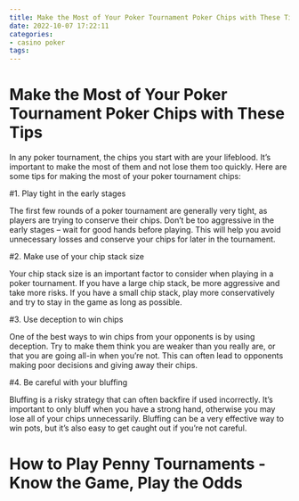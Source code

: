 ```yaml
---
title: Make the Most of Your Poker Tournament Poker Chips with These Tips
date: 2022-10-07 17:22:11
categories:
- casino poker
tags:
---
```



#  Make the Most of Your Poker Tournament Poker Chips with These Tips

In any poker tournament, the chips you start with are your lifeblood. It’s important to make the most of them and not lose them too quickly. Here are some tips for making the most of your poker tournament chips:

#1. Play tight in the early stages

The first few rounds of a poker tournament are generally very tight, as players are trying to conserve their chips. Don’t be too aggressive in the early stages – wait for good hands before playing. This will help you avoid unnecessary losses and conserve your chips for later in the tournament.

#2. Make use of your chip stack size

Your chip stack size is an important factor to consider when playing in a poker tournament. If you have a large chip stack, be more aggressive and take more risks. If you have a small chip stack, play more conservatively and try to stay in the game as long as possible.

#3. Use deception to win chips

One of the best ways to win chips from your opponents is by using deception. Try to make them think you are weaker than you really are, or that you are going all-in when you’re not. This can often lead to opponents making poor decisions and giving away their chips.

#4. Be careful with your bluffing

Bluffing is a risky strategy that can often backfire if used incorrectly. It’s important to only bluff when you have a strong hand, otherwise you may lose all of your chips unnecessarily. Bluffing can be a very effective way to win pots, but it’s also easy to get caught out if you’re not careful.

#  How to Play Penny Tournaments - Know the Game, Play the Odds

<!--

Playing penny tournaments can be a fun and profitable way to spend your time on the casino floor. In order to get the most out of these games, it is important to understand the basics of how they work. This guide will teach you everything you need to know in order to start playing penny tournaments and come out ahead.

# The Basics of Penny Tournaments

Penny tournaments are a type of slot machine game where players can buy in for as little as one penny. This makes them a great option for players with small bankrolls, as it allows them to play for longer periods of time without risking too much money. The goal of penny tournaments is the same as any other slot game – to match symbols on the reels in order to win prizes.

The difference between penny tournaments and regular slot games is that the payouts are usually smaller in penny tournaments. This means that it takes longer for players to build up a big win, but it also means that there is less chance of losing a large amount of money. This makes penny tournaments a good choice for beginners or players who are not looking to risk too much money.

# How To Play Penny Tournaments

In order to play a penny tournament, you first need to find a casino that offers them. Once you have found a casino that hosts these games, you can then purchase tickets at the kiosk or online. The cost of tickets will vary from casino to casino, but will usually range from 1 cent to $1 per ticket.

Once you have purchased your tickets, you can then head over to the designated Penny Tournament area of the casino floor and choose from the available machines. Most casinos will have anywhere from 10-20 machines dedicated specifically to penny tournaments, so there should be plenty of options to choose from. When you find a machine that you want to play, simply insert your ticket into the slot and hit “Play” button.

The gameplay in penny tournaments is very simple – all you need do is spin the reels and hope for winning combinations. The prizes paid out by each machine will vary depending on which game you are playing, but generally they are quite small when compared with regular slot games. That being said, if you manage to hit a big win on one of these machines it can be very lucrative indeed!

#  Mastering the Art of Penny Tournaments 

Playing penny tournaments can be a fun and profitable way to play poker. In this article, we will discuss some of the basics of how to play penny tournaments and how to be successful in them.

The first thing to know about playing penny tournaments is that the same basic strategies that apply to regular no-limit hold’em games also apply to penny tournaments. Just because the stakes are lower doesn’t mean you can afford to slack off or make careless mistakes. You still need to make good decisions, put in a solid effort, and play tight in order to be successful.

One of the benefits of playing penny tournaments is that you can afford to make a few mistakes without losing too much money. This allows you to take more risks and potentially build your stack up more quickly. However, it’s important not to go overboard and make too many reckless plays. Remember that even at the lower stakes, poker is still a game of skill and chance.

Another thing to keep in mind when playing penny tournaments is that the variance can be higher than at higher stakes games. This means that you will experience more big swings both up and down in terms of your chip stack. It’s important not to let these swings bother you too much – just remember that they are a natural part of the game. The key is to stay calm and focused, even when things are going bad, and keep making good decisions with the cards you are dealt.

In general, playing tight and conservatively is usually the best strategy in penny tournaments. There will often be plenty of opportunities for you to steal pots by betting or raising on marginal hands, so don’t feel like you always have to wait for premium holdings before getting involved in a hand. With that said, there is no need to take unnecessary risks either; if the pot isn’t worth betting for or raising with, then it’s best just to fold your hand and move on.

By following these basic tips, you should be able to do well in penny tournaments and steadily increase your chip stack over time. Good luck!

#  Ready to Take on a Penny Tournament? 

Playing penny tournaments is one of the best ways to make some quick and easy money. You can win a lot of money in a short amount of time by playing these tournaments, and you don’t have to risk a lot of money in order to do so.

In this article, we will discuss everything that you need to know about penny tournaments in order to get started. We will cover the different types of penny tournaments that are available, as well as how to play them and what to expect.

#  Get in on the Penny Tournament Action

Looking for a chance to win some serious cash without risking too much? Look no further than the penny tournament Poker scene. These tournaments are perfect for players of all skill levels, as the buy-in is usually just a single penny!

If you’re looking to build your bankroll, penny tournaments offer a great opportunity to make some serious profits. Just because the buy-in is low doesn’t mean the competition is easy though – these tournaments can often be just as competitive as those with higher buy-ins.

Ready to take your shot at a penny tournament? Here are a few tips to help you get started:

1. Do Your Research

Like any other type of tournament, it’s important to do your research before playing in a penny event. Make sure you know the stakes, structure, and blind levels of the tournament so you have a good idea of what you’re getting yourself into.

2. Be Patient

In most cases, winning a penny tournament isn’t going to happen overnight. It takes patience and practice to hone your skills and become successful at this level. Don’t get discouraged if you don’t win right away – keep practicing and stay focused on your goals.

3. Stay focus ed on Your Goal s

Just like anything else in life, success in penny tournaments requires focus and discipline. Make sure you know what your goals are and stay focussed on achieving them. Whether your goal is to finish in the money or win the tournament itself, stay focused on your aim and don’t let anything distract you from achieving it .